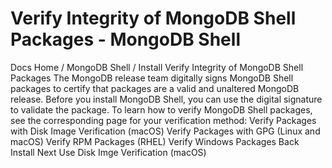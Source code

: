 # Verify Integrity of MongoDB Shell Packages - MongoDB Shell


Docs Home / MongoDB Shell / Install Verify Integrity of MongoDB Shell Packages The MongoDB release team digitally signs MongoDB Shell packages to
certify that packages are a valid and unaltered MongoDB release. Before
you install MongoDB Shell, you can use the digital signature to validate
the package. To learn how to verify MongoDB Shell packages, see the corresponding
page for your verification method: Verify Packages with Disk Image Verification (macOS) Verify Packages with GPG (Linux and macOS) Verify RPM Packages (RHEL) Verify Windows Packages Back Install Next Use Disk Imge Verification (macOS)
